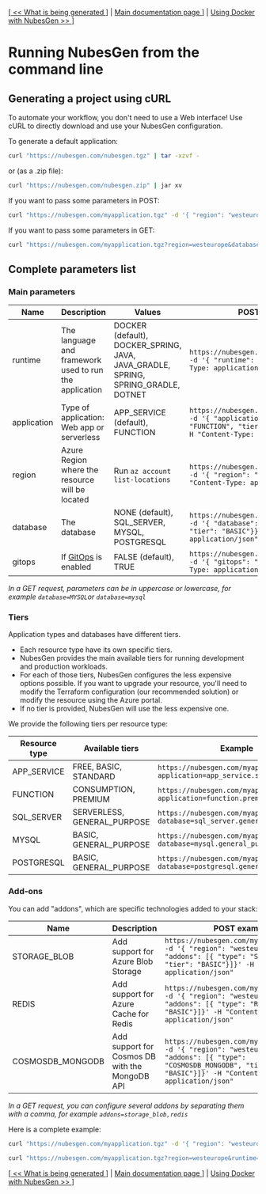 [[ << What is being generated ](what-is-being-generated.md)] | [ Main documentation page ](README.md)] | [ Using Docker with NubesGen >> ](runtimes/docker.md)]

# Running NubesGen from the command line

## Generating a project using cURL

To automate your workflow, you don't need to use a Web interface! Use cURL to directly download and use your NubesGen configuration.

To generate a default application:

```bash
curl "https://nubesgen.com/nubesgen.tgz" | tar -xzvf -
```

or (as a .zip file):

```bash
curl "https://nubesgen.com/nubesgen.zip" | jar xv
```

If you want to pass some parameters in POST:

```bash
curl "https://nubesgen.com/myapplication.tgz" -d '{ "region": "westeurope", "database": { "type": "MYSQL", "tier": "BASIC"}}' -H "Content-Type: application/json"  | tar -xzvf -
```

If you want to pass some parameters in GET:

```bash
curl "https://nubesgen.com/myapplication.tgz?region=westeurope&database=mysql"  | tar -xzvf -
```

## Complete parameters list

### Main parameters

| Name  | Description  | Values  | POST example | GET example  |
|---|---|---|---|---|
| runtime |  The language and framework used to run the application | DOCKER (default), DOCKER_SPRING, JAVA, JAVA_GRADLE, SPRING, SPRING_GRADLE, DOTNET | `https://nubesgen.com/myapplication.tgz -d '{ "runtime": "JAVA"' -H "Content-Type: application/json"` | `https://nubesgen.com/myapplication.tgz?runtime=java`  |
| application  | Type of application: Web app or serverless  | APP_SERVICE (default), FUNCTION | `https://nubesgen.com/myapplication.tgz -d '{ "application": { "type": "FUNCTION", "tier": "CONSUMPTION"}}' -H "Content-Type: application/json"` | `https://nubesgen.com/myapplication.tgz?application=function`  |
| region  |  Azure Region where the resource will be located | Run `az account list-locations` | `https://nubesgen.com/myapplication.tgz -d '{ "region": "westeurope"}' -H "Content-Type: application/json"` | `https://nubesgen.com/myapplication.tgz?region=westeurope`  |
| database  |  The database | NONE (default), SQL_SERVER, MYSQL, POSTGRESQL  | `https://nubesgen.com/myapplication.tgz -d '{ "database": { "type": "MYSQL", "tier": "BASIC"}}' -H "Content-Type: application/json"` | `https://nubesgen.com/myapplication.tgz?database=mysql`  |
| gitops  |  If [GitOps](docs/gitops-overview.md) is enabled | FALSE (default), TRUE  | `https://nubesgen.com/myapplication.tgz -d '{ "gitops": "true"}' -H "Content-Type: application/json"` | `https://nubesgen.com/myapplication.tgz?gitops=true`  |

_In a GET request, parameters can be in uppercase or lowercase, for example `database=MYSQL`or `database=mysql`_

### Tiers

Application types and databases have different tiers.

- Each resource type have its own specific tiers.
- NubesGen provides the main available tiers for running development and production workloads.
- For each of those tiers, NubesGen configures the less expensive options possible. If you want to upgrade your resource, you'll need to modify the Terraform configuration (our recommended solution) or modify the resource using the Azure portal.
- If no tier is provided, NubesGen will use the less expensive one.

We provide the following tiers per resource type:

| Resource type  | Available tiers  | Example |
|---|---|---|
| APP_SERVICE | FREE, BASIC, STANDARD | `https://nubesgen.com/myapplication.tgz?application=app_service.standard` |
| FUNCTION | CONSUMPTION, PREMIUM | `https://nubesgen.com/myapplication.tgz?application=function.premium` |
| SQL_SERVER | SERVERLESS, GENERAL_PURPOSE | `https://nubesgen.com/myapplication.tgz?database=sql_server.general_purpose` |
| MYSQL | BASIC, GENERAL_PURPOSE | `https://nubesgen.com/myapplication.tgz?database=mysql.general_purpose` |
| POSTGRESQL |BASIC, GENERAL_PURPOSE | `https://nubesgen.com/myapplication.tgz?database=postgresql.general_purpose` |

### Add-ons

You can add "addons", which are specific technologies added to your stack:

| Name  | Description  | POST example | GET example  |
|---|---|---|---|
| STORAGE_BLOB  | Add support for Azure Blob Storage  | `https://nubesgen.com/myapplication.tgz -d '{ "region": "westeurope", "addons": [{ "type": "STORAGE_BLOB", "tier": "BASIC"}]}' -H "Content-Type: application/json"` | `https://nubesgen.com/myapplication.tgz?addons=storage_blob`  |
| REDIS  | Add support for Azure Cache for Redis  | `https://nubesgen.com/myapplication.tgz -d '{ "region": "westeurope", "addons": [{ "type": "REDIS", "tier": "BASIC"}]}' -H "Content-Type: application/json"` | `https://nubesgen.com/myapplication.tgz?addons=redis`  |
| COSMOSDB_MONGODB  | Add support for Cosmos DB with the MongoDB API  | `https://nubesgen.com/myapplication.tgz -d '{ "region": "westeurope", "addons": [{ "type": "COSMOSDB_MONGODB", "tier": "BASIC"}]}' -H "Content-Type: application/json"` | `https://nubesgen.com/myapplication.tgz?addons=cosmosdb_mongodb`  |

_In a GET request, you can configure several addons by separating them with a comma, for example `addons=storage_blob,redis`_

Here is a complete example:

```bash
curl "https://nubesgen.com/myapplication.tgz" -d '{ "region": "westeurope", "runtime": "spring", "database": { "type": "MYSQL", "tier": "BASIC"}, "addons": [{ "type": "STORAGE_BLOB", "tier": "BASIC"}, { "type": "REDIS", "tier": "BASIC"}]}' -H "Content-Type: application/json"  | tar -xzvf -
```

```bash
curl "https://nubesgen.com/myapplication.tgz?region=westeurope&runtime=spring&database=MYSQL&addons=STORAGE_BLOB,REDIS"  | tar -xzvf -
```

[[ << What is being generated ](what-is-being-generated.md)] | [ Main documentation page ](README.md)] | [ Using Docker with NubesGen >> ](runtimes/docker.md)]